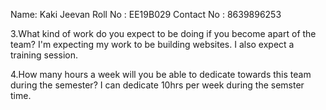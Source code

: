 Name: Kaki Jeevan
Roll No : EE19B029
Contact No : 8639896253

3.What kind of work do you expect to be doing if you
become apart of the team?
I'm expecting my work to be building websites.
I also expect a training session.

4.How many hours a week will you be able to
dedicate towards this team during the semester?
I can dedicate 10hrs per week during the semster time.
